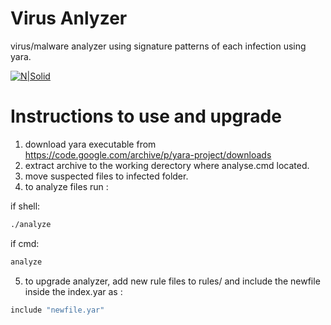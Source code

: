 
# Virus Anlyzer
virus/malware analyzer using signature patterns of each infection using yara. 

[![N|Solid](https://virustotal.github.io/yara/images/logo.png)](https://virustotal.github.io/yara/)
# Instructions to use and upgrade
1. download yara executable from https://code.google.com/archive/p/yara-project/downloads
2. extract archive to the working derectory where analyse.cmd located.
3. move suspected files to infected folder.
4. to analyze files run : 

if shell:
```sh
./analyze
```

if cmd:
```sh
analyze
```
5. to upgrade analyzer, add new rule files to rules/ and include the newfile inside the index.yar as :
```sh
include "newfile.yar"
```
